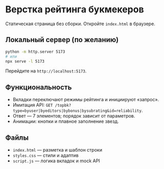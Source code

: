# Верстка рейтинга букмекеров

Статическая страница без сборки. Откройте `index.html` в браузере.

## Локальный сервер (по желанию)
```bash
python -m http.server 5173
# или
npx serve -l 5173
```
Перейдите на `http://localhost:5173`.

## Функциональность
- Вкладки переключают режимы рейтинга и инициируют «запрос».
- Имитация API: `GET /topbk?type=byuser|byeditors|bybonus|bysubrating&id=reliability`.
- Ответ — 7 элементов; порядок зависит от параметров.
- Анимации: кнопки и плавное заполнение звезд.

## Файлы
- `index.html` — разметка и шаблон строки
- `styles.css` — стили и адаптив
- `script.js` — логика вкладок и mock API
